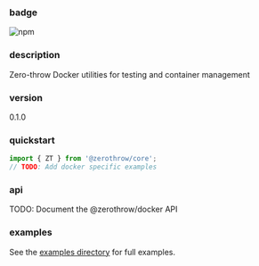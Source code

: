 ### badge
![npm](https://img.shields.io/npm/v/@zerothrow/docker)

### description
Zero-throw Docker utilities for testing and container management

### version
0.1.0

### quickstart
```typescript
import { ZT } from '@zerothrow/core';
// TODO: Add docker specific examples
```

### api
TODO: Document the @zerothrow/docker API

### examples
See the [examples directory](https://github.com/zerothrow/zerothrow/tree/main/examples) for full examples.
